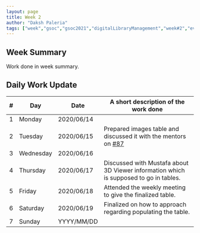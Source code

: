 ```yaml
---
layout: page
title: Week 2
author: "Daksh Paleria"
tags: ["week","gsoc","gsoc2021","digitalLibraryManagement","week#2","eval#1"]
---
```


## Week Summary

 
Work done in week summary.

## Daily Work Update

|\#|Day|Date|A short description of the work done|  
|---	|---	|---	|---	|  
|1   	| Monday 	|   2020/06/14	| |  
|2   	| Tuesday  	|   2020/06/15	| Prepared images table and discussed it with the mentors on [#87](https://gitlab.com/cdli/framework/-/issues/87)	|  
|3   	| Wednesday  	|  2020/06/16 	| |  
|4   	| Thursday  	|   2020/06/17	| Discussed with Mustafa about 3D Viewer information which is supposed to go in tables.  |  
|5   	| Friday  	|   2020/06/18	| Attended the weekly meeting to give the finalized table. |  
|6   	| Saturday  	|   2020/06/19	| Finalized on how to approach regarding populating the table. |  
|7   	| Sunday  	|   YYYY/MM/DD	|  |  

